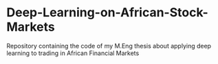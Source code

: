 # Deep-Learning-on-African-Stock-Markets
Repository containing the code of my M.Eng thesis about applying deep learning to trading in African Financial Markets
